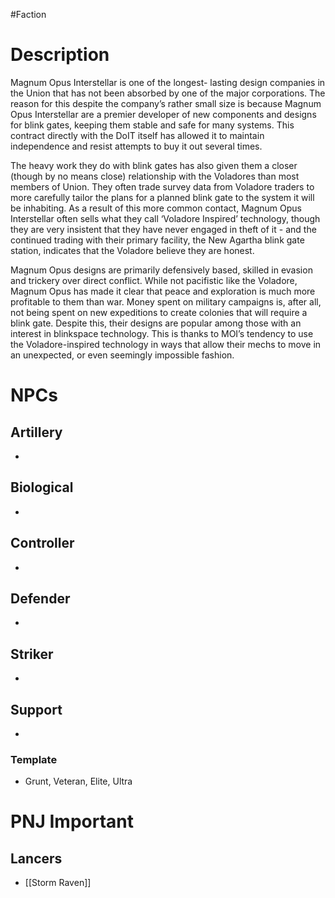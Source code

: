#Faction
# Description
Magnum Opus Interstellar is one of the longest- lasting design companies in the Union that has not been absorbed by one of the major corporations. The reason for this despite the company’s rather small size is because Magnum Opus Interstellar are a premier
developer of new components and designs for blink gates, keeping them stable and safe for many systems. This contract directly with the DoIT itself has allowed it to maintain independence and resist attempts to buy it out several times.

The heavy work they do with blink gates has also given them a closer (though by no means close) relationship with the Voladores than most members of Union. They often trade survey data from Voladore traders to more carefully tailor the plans for a planned blink gate to the system it will be inhabiting. As a result of this more common contact, Magnum Opus Interstellar often sells what they call ‘Voladore Inspired’ technology, though they are very insistent that they have never engaged in theft of it - and the continued trading with their primary facility, the New Agartha blink gate station, indicates that the Voladore believe they are honest.

Magnum Opus designs are primarily defensively based, skilled in evasion and trickery over direct conflict. While not pacifistic like the Voladore, Magnum Opus has made it clear that peace and exploration is much more profitable to them than war. Money spent on military campaigns is, after all, not being spent on new expeditions to create colonies that will require a blink gate. Despite this, their designs are popular among those with an interest in blinkspace technology. This is thanks to MOI’s tendency to use the Voladore-inspired technology in ways that allow their mechs to move in an unexpected, or even seemingly impossible fashion.

# NPCs
## Artillery
- 
## Biological
- 
## Controller
- 
## Defender
- 
## Striker
- 
## Support
- 
### Template
- Grunt, Veteran, Elite, Ultra

# PNJ Important
## Lancers
- [[Storm Raven]]